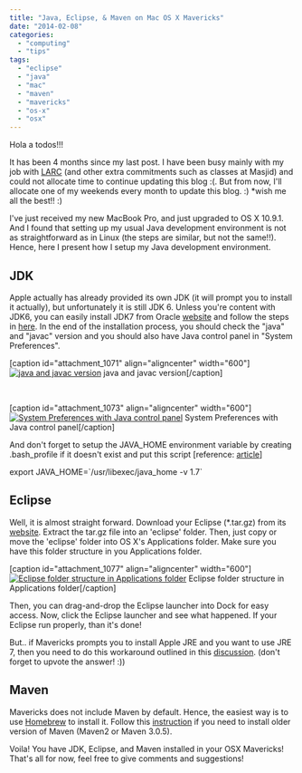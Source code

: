 ```yaml
---
title: "Java, Eclipse, & Maven on Mac OS X Mavericks"
date: "2014-02-08"
categories: 
  - "computing"
  - "tips"
tags: 
  - "eclipse"
  - "java"
  - "mac"
  - "maven"
  - "mavericks"
  - "os-x"
  - "osx"
---
```


Hola a todos!!!

It has been 4 months since my last post. I have been busy mainly with my job with [LARC](http://larc.smu.edu.sg/ "LARC") (and other extra commitments such as classes at Masjid) and could not allocate time to continue updating this blog :(. But from now, I'll allocate one of my weekends every month to update this blog. :) \*wish me all the best!! :)

I've just received my new MacBook Pro, and just upgraded to OS X 10.9.1. And I found that setting up my usual Java development environment is not as straightforward as in Linux (the steps are similar, but not the same!!). Hence, here I present how I setup my Java development environment.

## JDK

Apple actually has already provided its own JDK (it will prompt you to install it actually), but unfortunately it is still JDK 6. Unless you're content with JDK6, you can easily install JDK7 from Oracle [website](http://www.oracle.com/technetwork/java/javase/downloads/jdk7-downloads-1880260.html "JDK7") and follow the steps in [here](http://docs.oracle.com/javase/7/docs/webnotes/install/mac/mac-jdk.html "JDK7-How-to-install"). In the end of the installation process, you should check the "java" and "javac" version and you should also have Java control panel in "System Preferences".

\[caption id="attachment\_1071" align="aligncenter" width="600"\][![java and javac version](images/Screenshot-2014-02-08-23.50.56.png)](http://www.otnira.com/wp-content/uploads/2014/02/Screenshot-2014-02-08-23.50.56.png) java and javac version\[/caption\]

 

\[caption id="attachment\_1073" align="aligncenter" width="600"\][![System Preferences with Java control panel](images/Screenshot-2014-02-08-23.59.49.png)](http://www.otnira.com/wp-content/uploads/2014/02/Screenshot-2014-02-08-23.59.49.png) System Preferences with Java control panel\[/caption\]

And don't forget to setup the JAVA\_HOME environment variable by creating .bash\_profile if it doesn't exist and put this script \[reference: [article](http://mwebhack.blogspot.sg/2012/12/set-up-java-7-eclipse-and-netbeans-on.html "Set up Java 7 on Mac OSX")\]

export JAVA\_HOME=\`/usr/libexec/java\_home -v 1.7\`

## Eclipse

Well, it is almost straight forward. Download your Eclipse (\*.tar.gz) from its [website](http://www.eclipse.org/downloads/ "Download eclipse"). Extract the tar.gz file into an 'eclipse' folder. Then, just copy or move the 'eclipse' folder into OS X's Applications folder. Make sure you have this folder structure in you Applications folder.

\[caption id="attachment\_1077" align="aligncenter" width="600"\][![Eclipse folder structure in Applications folder](images/Screenshot-2014-02-09-00.25.19.png)](http://www.otnira.com/wp-content/uploads/2014/02/Screenshot-2014-02-09-00.25.19.png) Eclipse folder structure in Applications folder\[/caption\]

Then, you can drag-and-drop the Eclipse launcher into Dock for easy access. Now, click the Eclipse launcher and see what happened. If your Eclipse run properly, than it's done!

But.. if Mavericks prompts you to install Apple JRE and you want to use JRE 7, then you need to do this workaround outlined in this [discussion](http://stackoverflow.com/questions/19563766/eclipse-kepler-for-os-x-mavericks-request-java-se-6/19594116#19594116 "Eclipse on Mavericks"). (don't forget to upvote the answer! :))

## Maven

Mavericks does not include Maven by default. Hence, the easiest way is to use [Homebrew](http://brew.sh/ "homebrew ") to install it. Follow this [instruction](http://stackoverflow.com/questions/3987683/homebrew-install-specific-version-of-formula "Homebrew install older version") if you need to install older version of Maven (Maven2 or Maven 3.0.5).

Voila! You have JDK, Eclipse, and Maven installed in your OSX Mavericks! That's all for now, feel free to give comments and suggestions!
